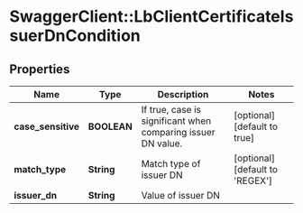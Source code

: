 # SwaggerClient::LbClientCertificateIssuerDnCondition

## Properties
Name | Type | Description | Notes
------------ | ------------- | ------------- | -------------
**case_sensitive** | **BOOLEAN** | If true, case is significant when comparing issuer DN value.  | [optional] [default to true]
**match_type** | **String** | Match type of issuer DN | [optional] [default to &#39;REGEX&#39;]
**issuer_dn** | **String** | Value of issuer DN | 


